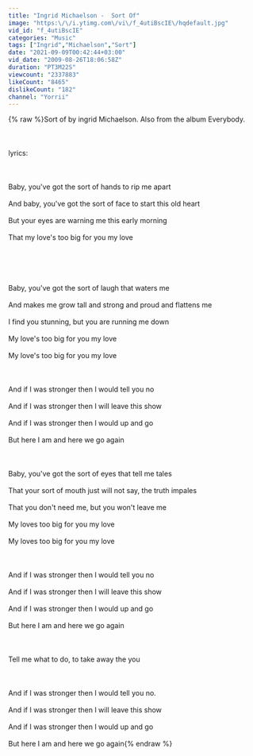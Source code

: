 ```yaml
---
title: "Ingrid Michaelson -  Sort Of"
image: "https:\/\/i.ytimg.com\/vi\/f_4utiBscIE\/hqdefault.jpg"
vid_id: "f_4utiBscIE"
categories: "Music"
tags: ["Ingrid","Michaelson","Sort"]
date: "2021-09-09T00:42:44+03:00"
vid_date: "2009-08-26T18:06:58Z"
duration: "PT3M22S"
viewcount: "2337883"
likeCount: "8465"
dislikeCount: "182"
channel: "Yorrii"
---
```

{% raw %}Sort of by ingrid Michaelson. Also from the album Everybody.<br /><br /><br /><br />lyrics:<br /><br /><br /><br />Baby, you've got the sort of hands to rip me apart<br /><br />And baby, you've got the sort of face to start this old heart<br /><br />But your eyes are warning me this early morning<br /><br />That my love's too big for you my love<br /><br /><br /><br /><br /><br />Baby, you've got the sort of laugh that waters me<br /><br />And makes me grow tall and strong and proud and flattens me<br /><br />I find you stunning, but you are running me down<br /><br />My love's too big for you my love<br /><br />My love's too big for you my love<br /><br /><br /><br />And if I was stronger then I would tell you no<br /><br />And if I was stronger then I will leave this show<br /><br />And if I was stronger then I would up and go<br /><br />But here I am and here we go again<br /><br /><br /><br />Baby, you've got the sort of eyes that tell me tales<br /><br />That your sort of mouth just will not say, the truth impales<br /><br />That you don't need me, but you won't leave me<br /><br />My loves too big for you my love<br /><br />My loves too big for you my love<br /><br /><br /><br />And if I was stronger then I would tell you no<br /><br />And if I was stronger then I will leave this show<br /><br />And if I was stronger then I would up and go<br /><br />But here I am and here we go again<br /><br /><br /><br />Tell me what to do, to take away the you<br /><br /><br /><br />And if I was stronger then I would tell you no.<br /><br />And if I was stronger then I will leave this show<br /><br />And if I was stronger then I would up and go<br /><br />But here I am and here we go again{% endraw %}
